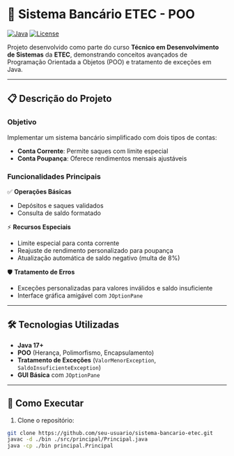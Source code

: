 # 🏦 Sistema Bancário ETEC - POO

[![Java](https://img.shields.io/badge/Java-17%2B-blue)](https://www.oracle.com/java/)
[![License](https://img.shields.io/badge/License-MIT-green)](https://opensource.org/licenses/MIT)

Projeto desenvolvido como parte do curso **Técnico em Desenvolvimento de Sistemas** da **ETEC**, demonstrando conceitos avançados de Programação Orientada a Objetos (POO) e tratamento de exceções em Java.

---

## 📋 Descrição do Projeto

### Objetivo
Implementar um sistema bancário simplificado com dois tipos de contas:
- **Conta Corrente**: Permite saques com limite especial
- **Conta Poupança**: Oferece rendimentos mensais ajustáveis

### Funcionalidades Principais
✅ **Operações Básicas**  
- Depósitos e saques validados  
- Consulta de saldo formatado  

⚡ **Recursos Especiais**  
- Limite especial para conta corrente  
- Reajuste de rendimento personalizado para poupança  
- Atualização automática de saldo negativo (multa de 8%)  

🛡️ **Tratamento de Erros**  
- Exceções personalizadas para valores inválidos e saldo insuficiente  
- Interface gráfica amigável com `JOptionPane`  

---

## 🛠️ Tecnologias Utilizadas
- **Java 17+**
- **POO** (Herança, Polimorfismo, Encapsulamento)
- **Tratamento de Exceções** (`ValorMenorException`, `SaldoInsuficienteException`)
- **GUI Básica** com `JOptionPane`

---

## 🚀 Como Executar
1. Clone o repositório:
```bash
git clone https://github.com/seu-usuario/sistema-bancario-etec.git
javac -d ./bin ./src/principal/Principal.java
java -cp ./bin principal.Principal

